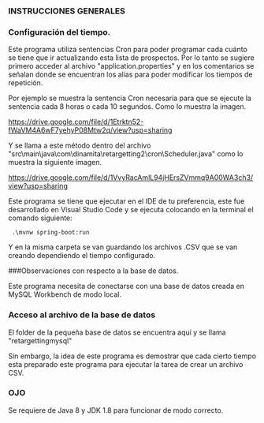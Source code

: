 ### INSTRUCCIONES GENERALES

### Configuración del tiempo.

Este programa utiliza sentencias Cron para poder programar cada cuánto se tiene que ir actualizando esta lista de prospectos. Por lo tanto se sugiere primero acceder al archivo "application.properties" y en los comentarios se señalan donde se encuentran los alias para poder modificar los tiempos de repetición. 

Por ejemplo se muestra la sentencia Cron necesaria para que se ejecute la sentencia cada 8 horas o cada 10 segundos.  Como lo muestra la imagen.

https://drive.google.com/file/d/1Etrktn52-fWaVM4A6wF7yehyP08Mtw2q/view?usp=sharing

Y se llama a este método dentro del archivo "src\main\java\com\dinamita\retargetting2\cron\Scheduler.java" como lo muestra la siguiente imagen.

https://drive.google.com/file/d/1VvyRacAmlL94jHErsZVmmq9A00WA3ch3/view?usp=sharing 

Este programa se tiene que ejecutar en el IDE de tu preferencia, este fue desarrollado en Visual Studio Code y se ejecuta colocando en la terminal el comando siguiente:

` .\mvnw spring-boot:run`

Y en la misma carpeta se van guardando los archivos .CSV que se van creando dependiendo el tiempo configurado. 

###Observaciones con respecto a la base de datos. 

Este programa necesita de conectarse con una base de datos creada en MySQL Workbench de modo local. 

### Acceso al archivo de la base de datos

El folder de la pequeña base de datos se encuentra aquí y se llama "retargettingmysql"

Sin embargo, la idea de este programa es demostrar que cada cierto tiempo esta preparado este programa para ejecutar la tarea de crear un archivo CSV.


### OJO

Se requiere de Java 8 y JDK 1.8 para funcionar de modo correcto. 